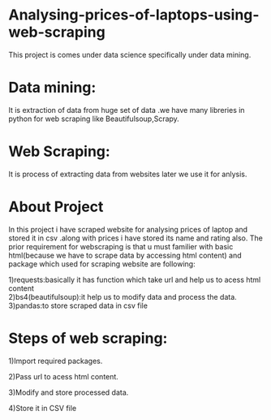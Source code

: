 # Analysing-prices-of-laptops-using-web-scraping
This project is comes under data science specifically under data mining.
# Data mining:
It is extraction of data from huge set of data .we have many libreries in python for web scraping like Beautifulsoup,Scrapy.

# Web Scraping:
It is process of extracting data from websites later we use it for anlysis.


# About Project
In this project i have scraped website for analysing prices of laptop and stored it in csv .along with prices i have stored its name and rating also.
The prior requirement for webscraping is that u must familier with basic html(because we have to scrape data by accessing html content) and  package which used for scraping website are following:

1)requests:basically it has function which take url and help us to acess html content <br />
2)bs4(beautifulsoup):it help us to modify data and process the data. <br />
3)pandas:to store scraped data in csv file <br />

# Steps of web scraping:

1)Import required packages.

2)Pass url to acess html content.

3)Modify and store processed data.

4)Store it in CSV file

